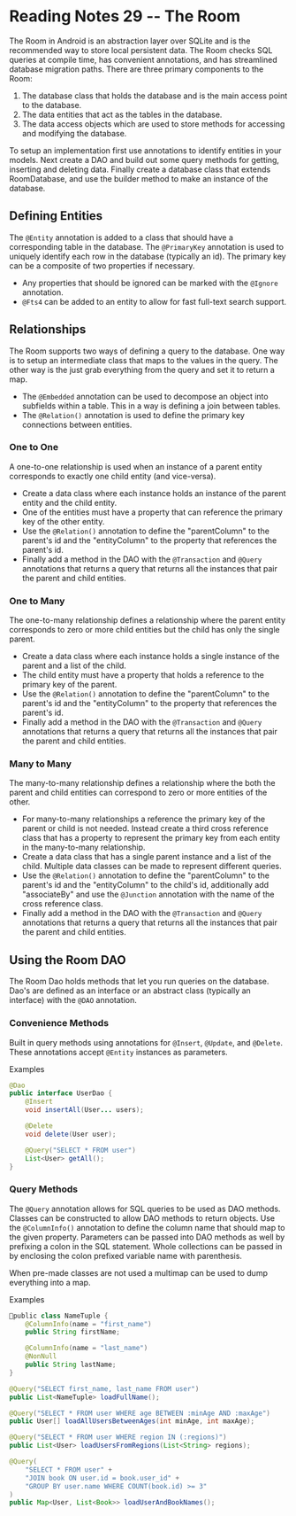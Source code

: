 # Reading Notes 29 -- The Room

The Room in Android is an abstraction layer over SQLite and is the recommended way to store local persistent data. The Room checks SQL queries at compile time, has convenient annotations, and has streamlined database migration paths. There are three primary components to the Room:

1. The database class that holds the database and is the main access point to the database.
2. The data entities that act as the tables in the database.
3. The data access objects which are used to store methods for accessing and modifying the database.

To setup an implementation first use annotations to identify entities in your models. Next create a DAO and build out some query methods for getting, inserting and deleting data. Finally create a database class that extends RoomDatabase, and use the builder method to make an instance of the database.

## Defining Entities

The `@Entity` annotation is added to a class that should have a corresponding table in the database. The `@PrimaryKey` annotation is used to uniquely identify each row in the database (typically an id). The primary key can be a composite of two properties if necessary.

- Any properties that should be ignored can be marked with the `@Ignore` annotation.
- `@Fts4` can be added to an entity to allow for fast full-text search support.

## Relationships

The Room supports two ways of defining a query to the database. One way is to setup an intermediate class that maps to the values in the query. The other way is the just grab everything from the query and set it to return a map.

- The `@Embedded` annotation can be used to decompose an object into subfields within a table. This in a way is defining a join between tables.
- The `@Relation()` annotation is used to define the primary key connections between entities.

### One to One

A one-to-one relationship is used when an instance of a parent entity corresponds to exactly one child entity (and vice-versa). 

- Create a data class where each instance holds an instance of the parent entity and the child entity.
- One of the entities must have a property that can reference the primary key of the other entity. 
- Use the `@Relation()` annotation to define the "parentColumn" to the parent's id and the "entityColumn" to the property that references the parent's id. 
- Finally add a method in the DAO with the `@Transaction` and `@Query` annotations that returns a query that returns all the instances that pair the parent and child entities.

### One to Many

The one-to-many relationship defines a relationship where the parent entity corresponds to zero or more child entities but the child has only the single parent. 

- Create a data class where each instance holds a single instance of the parent and a list of the child.
- The child entity must have a property that holds a reference to the primary key of the parent.
- Use the `@Relation()` annotation to define the "parentColumn" to the parent's id and the "entityColumn" to the property that references the parent's id. 
- Finally add a method in the DAO with the `@Transaction` and `@Query` annotations that returns a query that returns all the instances that pair the parent and child entities.

### Many to Many

The many-to-many relationship defines a relationship where the both the parent and child entities can correspond to zero or more entities of the other.

- For many-to-many relationships a reference the primary key of the parent or child is not needed. Instead create a third cross reference class that has a property to represent the primary key from each entity in the many-to-many relationship.
- Create a data class that has a single parent instance and a list of the child. Multiple data classes can be made to represent different queries.
- Use the `@Relation()` annotation to define the "parentColumn" to the parent's id and the "entityColumn" to the child's id, additionally add "associateBy" and use the `@Junction` annotation with the name of the cross reference class.
- Finally add a method in the DAO with the `@Transaction` and `@Query` annotations that returns a query that returns all the instances that pair the parent and child entities.

## Using the Room DAO

The Room Dao holds methods that let you run queries on the database. Dao's are defined as an interface or an abstract class (typically an interface) with the `@DAO` annotation.

### Convenience Methods

Built in query methods using annotations for `@Insert`, `@Update`, and `@Delete`. These annotations accept `@Entity` instances as parameters.

Examples

```java
@Dao
public interface UserDao {
    @Insert
    void insertAll(User... users);

    @Delete
    void delete(User user);

    @Query("SELECT * FROM user")
    List<User> getAll();
}
```

### Query Methods

The `@Query` annotation allows for SQL queries to be used as DAO methods. Classes can be constructed to allow DAO methods to return objects. Use the `@ColumnInfo()` annotation to define the column name that should map to the given property. Parameters can be passed into DAO methods as well by prefixing a colon in the SQL statement. Whole collections can be passed in by enclosing the colon prefixed variable name with parenthesis. 

When pre-made classes are not used a multimap can be used to dump everything into a map.

Examples

```java
public class NameTuple {
    @ColumnInfo(name = "first_name")
    public String firstName;

    @ColumnInfo(name = "last_name")
    @NonNull
    public String lastName;
}

@Query("SELECT first_name, last_name FROM user")
public List<NameTuple> loadFullName();

@Query("SELECT * FROM user WHERE age BETWEEN :minAge AND :maxAge")
public User[] loadAllUsersBetweenAges(int minAge, int maxAge);

@Query("SELECT * FROM user WHERE region IN (:regions)")
public List<User> loadUsersFromRegions(List<String> regions);

@Query(
    "SELECT * FROM user" +
    "JOIN book ON user.id = book.user_id" +
    "GROUP BY user.name WHERE COUNT(book.id) >= 3"
)
public Map<User, List<Book>> loadUserAndBookNames();
```
